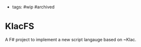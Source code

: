 - tags: \#wip \#archived

# KlacFS

A F# project to implement a new script langauge based on ~Klac.
